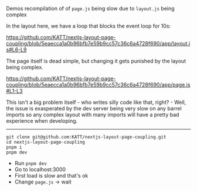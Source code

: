 Demos recompilation of of `page.js` being slow due to `layout.js` being complex

In the layout here, we have a loop that blocks the event loop for 10s:

https://github.com/KATT/nextjs-layout-page-coupling/blob/5eaecca1a0b96bfb7e59b9cc57c36c6a4728f690/app/layout.js#L6-L9

The page itself is dead simple, but changing it gets punished by the layout being complex.

https://github.com/KATT/nextjs-layout-page-coupling/blob/5eaecca1a0b96bfb7e59b9cc57c36c6a4728f690/app/page.js#L1-L3

This isn't a big problem itself - who writes silly code like that, right? - Well, the issue is exasperated by the dev server being very slow on any barrel imports so any complex layout with many imports will have a pretty bad experience when developing.

---

```shell
git clone git@github.com:KATT/nextjs-layout-page-coupling.git
cd nextjs-layout-page-coupling
pnpm i
pnpm dev
```

- Run `pnpm dev`
- Go to localhost:3000
- First load is slow and that's ok
- Change `page.js` -> wait
